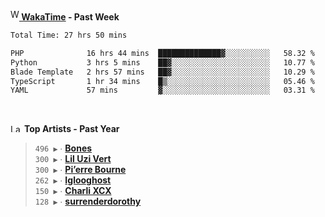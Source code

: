 <img src="https://github.com/dxnter/dxnter/assets/17434202/67b21fa4-d36d-46f9-9dec-f23d976b00ef" alt="WakaTime Logo" width="14" height="18"/><a href="https://wakatime.com/@dxnter" target="_blank"><strong> WakaTime</strong></a><strong> - Past Week</strong>

<!--START_SECTION:waka-->

```txt
Total Time: 27 hrs 50 mins

PHP              16 hrs 44 mins  ██████████████▓░░░░░░░░░░   58.32 %
Python           3 hrs 5 mins    ██▓░░░░░░░░░░░░░░░░░░░░░░   10.77 %
Blade Template   2 hrs 57 mins   ██▓░░░░░░░░░░░░░░░░░░░░░░   10.29 %
TypeScript       1 hr 34 mins    █▒░░░░░░░░░░░░░░░░░░░░░░░   05.46 %
YAML             57 mins         ▓░░░░░░░░░░░░░░░░░░░░░░░░   03.31 %
```

<!--END_SECTION:waka-->

<br/>

<!--START_LASTFM_ARTISTS:{"period": "12month", "rows": 6}-->
<a href="https://last.fm" target="_blank"><img src="https://user-images.githubusercontent.com/17434202/215290617-e793598d-d7c9-428f-9975-156db1ba89cc.svg" alt="Last.fm Logo" width="18" height="13"/></a> **Top Artists - Past Year**

> `496 ▶️` ∙ **[Bones](https://www.last.fm/music/Bones)**<br/>
> `300 ▶️` ∙ **[Lil Uzi Vert](https://www.last.fm/music/Lil+Uzi+Vert)**<br/>
> `300 ▶️` ∙ **[Pi’erre Bourne](https://www.last.fm/music/Pi%E2%80%99erre+Bourne)**<br/>
> `262 ▶️` ∙ **[Iglooghost](https://www.last.fm/music/Iglooghost)**<br/>
> `150 ▶️` ∙ **[Charli XCX](https://www.last.fm/music/Charli+XCX)**<br/>
> `128 ▶️` ∙ **[surrenderdorothy](https://www.last.fm/music/surrenderdorothy)**<br/>
<!--END_LASTFM_ARTISTS-->
